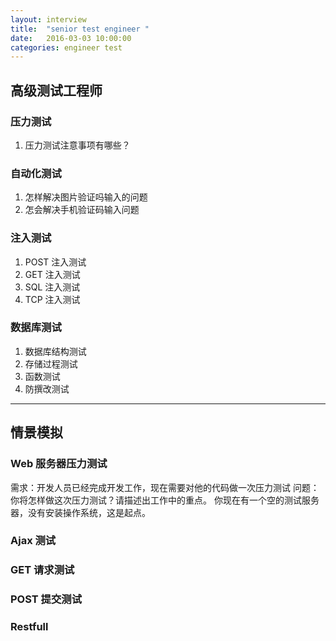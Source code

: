 ```yaml
---
layout: interview
title:  "senior test engineer "
date:   2016-03-03 10:00:00
categories: engineer test
---
```


高级测试工程师
-----

### 压力测试

1. 压力测试注意事项有哪些？

### 自动化测试

1. 怎样解决图片验证吗输入的问题
1. 怎会解决手机验证码输入问题

### 注入测试

1. POST 注入测试
1. GET 注入测试
1. SQL 注入测试
1. TCP 注入测试

### 数据库测试

1. 数据库结构测试
1. 存储过程测试
1. 函数测试
1. 防撰改测试

- - -

## 情景模拟

### Web 服务器压力测试

需求：开发人员已经完成开发工作，现在需要对他的代码做一次压力测试
问题：你将怎样做这次压力测试？请描述出工作中的重点。
你现在有一个空的测试服务器，没有安装操作系统，这是起点。

### Ajax 测试

### GET 请求测试

### POST 提交测试

### Restfull 

